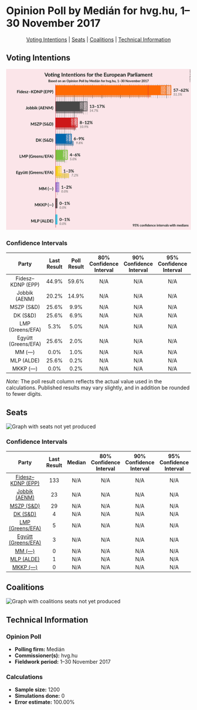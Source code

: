 # Opinion Poll by Medián for hvg.hu, 1–30 November 2017

<p align="center"><a href="#voting-intentions">Voting Intentions</a> | <a href="#seats">Seats</a> | <a href="#coalitions">Coalitions</a> | <a href="#technical-information">Technical Information</a></p>

## Voting Intentions

![Graph with voting intentions not yet produced](2017-11-30-Medián.png "Voting Intentions")

### Confidence Intervals

| Party | Last Result | Poll Result | 80% Confidence Interval | 90% Confidence Interval | 95% Confidence Interval | 99% Confidence Interval |
|:-----:|:-----------:|:-----------:|:-----------------------:|:-----------------------:|:-----------------------:|:-----------------------:|
| Fidesz–KDNP (EPP) | 44.9% | 59.6% | N/A |N/A |N/A |N/A |
| Jobbik (AENM) | 20.2% | 14.9% | N/A |N/A |N/A |N/A |
| MSZP (S&D) | 25.6% | 9.9% | N/A |N/A |N/A |N/A |
| DK (S&D) | 25.6% | 6.9% | N/A |N/A |N/A |N/A |
| LMP (Greens/EFA) | 5.3% | 5.0% | N/A |N/A |N/A |N/A |
| Együtt (Greens/EFA) | 25.6% | 2.0% | N/A |N/A |N/A |N/A |
| MM (—) | 0.0% | 1.0% | N/A |N/A |N/A |N/A |
| MLP (ALDE) | 25.6% | 0.2% | N/A |N/A |N/A |N/A |
| MKKP (—) | 0.0% | 0.2% | N/A |N/A |N/A |N/A |

*Note:* The poll result column reflects the actual value used in the calculations. Published results may vary slightly, and in addition be rounded to fewer digits.

## Seats

![Graph with seats not yet produced](2017-11-30-Medián-seats.png "Seats")

### Confidence Intervals

| Party | Last Result | Median | 80% Confidence Interval | 90% Confidence Interval | 95% Confidence Interval | 99% Confidence Interval |
|:-----:|:-----------:|:------:|:-----------------------:|:-----------------------:|:-----------------------:|:-----------------------:|
| <a href="#fidesz–kdnp-(epp)">Fidesz–KDNP (EPP)</a> | 133 | N/A | N/A |N/A |N/A |N/A |
| <a href="#jobbik-(aenm)">Jobbik (AENM)</a> | 23 | N/A | N/A |N/A |N/A |N/A |
| <a href="#mszp-(s&d)">MSZP (S&D)</a> | 29 | N/A | N/A |N/A |N/A |N/A |
| <a href="#dk-(s&d)">DK (S&D)</a> | 4 | N/A | N/A |N/A |N/A |N/A |
| <a href="#lmp-(greens/efa)">LMP (Greens/EFA)</a> | 5 | N/A | N/A |N/A |N/A |N/A |
| <a href="#együtt-(greens/efa)">Együtt (Greens/EFA)</a> | 3 | N/A | N/A |N/A |N/A |N/A |
| <a href="#mm-(—)">MM (—)</a> | 0 | N/A | N/A |N/A |N/A |N/A |
| <a href="#mlp-(alde)">MLP (ALDE)</a> | 1 | N/A | N/A |N/A |N/A |N/A |
| <a href="#mkkp-(—)">MKKP (—)</a> | 0 | N/A | N/A |N/A |N/A |N/A |


## Coalitions

![Graph with coalitions seats not yet produced](2017-11-30-Medián-coalitions-seats.png "Coalitions Seats")


## Technical Information

### Opinion Poll

+ **Polling firm:** Medián
+ **Commissioner(s):** hvg.hu
+ **Fieldwork period:** 1–30 November 2017

### Calculations

+ **Sample size:** 1200
+ **Simulations done:** 0
+ **Error estimate:** 100.00%

